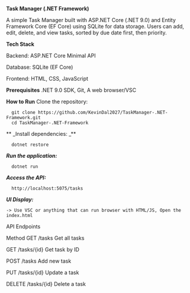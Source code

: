 **Task Manager (.NET Framework)**

A simple Task Manager built with ASP.NET Core (.NET 9.0) and Entity Framework Core (EF Core) using SQLite for data storage. Users can add, edit, delete, and view tasks, sorted by due date first, then priority.

**Tech Stack**

   Backend: ASP.NET Core Minimal API
   
   Database: SQLite (EF Core)
   
   Frontend: HTML, CSS, JavaScript


**Prerequisites**
    .NET 9.0 SDK, Git, A web browser/VSC
    
**How to Run**
   Clone the repository:
      
      git clone https://github.com/KevinDal2027/TaskManager-.NET-Framework.git
      cd TaskManager-.NET-Framework
   

 ** _Install dependencies: _**
      
      dotnet restore

_**Run the application:**_

      dotnet run
   
_**Access the API:**_

      http://localhost:5075/tasks
    
_**UI Display:**_

    -> Use VSC or anything that can run browser with HTML/JS, Open the index.html

API Endpoints

Method
GET	/tasks	Get all tasks

GET	/tasks/{id}	Get task by ID

POST	/tasks	Add new task

PUT	/tasks/{id}	Update a task

DELETE	/tasks/{id}	Delete a task

